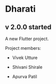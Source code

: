 # Dharati

## v 2.0.0 started

A new Flutter project.

Project members:

- Vivek Utture

- Shivani Shirale

- Apurva Patil
